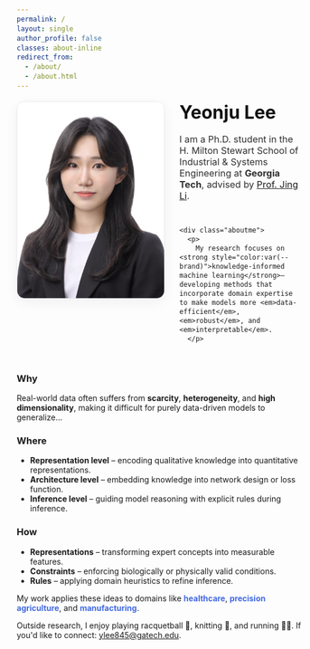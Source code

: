```yaml
---
permalink: /
layout: single
author_profile: false
classes: about-inline
redirect_from: 
  - /about/
  - /about.html
---
```

<!-- About hero: 사진 왼쪽, 텍스트 오른쪽 (깔끔·세련) -->
<style>
@import url('https://fonts.googleapis.com/css2?family=Inter:wght@300;400;600;800&display=swap');

:root{
  --brand:#3b5bdb;
  --line:#e9e9ee;
}

/* 페이지 폭 정상화 (가로 스크롤/튐 방지) */
.about-inline .page__content {
  max-width: 1200px !important;      /* 필요시 1100~1320 조절 */
  margin: 0 auto;
  width: 100% !important;            /* ← 180% 제거 */
  #padding: 0 .75rem !important;
  font-family: 'Inter', system-ui, -apple-system, 'Segoe UI', Roboto, Arial, sans-serif;
  color: #333;
  font-weight: 300;
  line-height: 1.45;                 /* 줄간격 적당히 타이트 */
}

.sidebar, .page__sidebar { display:none !important; }
.page__content { float:none !important; width:100% !important; }

/* --- Intro: photo | text(right-top-aligned) -> full-width sections --- */
.intro{
  display:grid !important;
  grid-template-columns: 260px minmax(0,1fr);
  grid-template-areas:
    "photo title"
    "photo lead"
    "photo about"
    "full  full";
  column-gap: 1.75rem;
  row-gap: .75rem;
  align-items:start;
  margin: 1.2rem 0 1.8rem;
}

.intro__img{
  grid-area: photo;
  width:260px; height:auto;
  border-radius:14px;
  border:1px solid var(--line);
  box-shadow:0 6px 22px rgba(30,30,30,.06);
}

.intro__body{ display: contents; }          /* 자식들을 그리드 아이템으로 */

.intro__title{ grid-area: title; margin:0 0 .4rem; font-size:2rem; font-weight:700; color:#111; }
.intro__lead { grid-area: lead;  margin:0 0 1rem;  font-size:1.02rem; color:#2f2f2f; }
.aboutme      { grid-area: about; }
.about-sections{ grid-area: full; margin-top:.2rem; }

/* 모바일 */
@media (max-width:880px){
  .intro{
    grid-template-columns:1fr;
    grid-template-areas:
      "photo"
      "title"
      "lead"
      "about"
      "full";
  }
  .intro__img{ width:min(75%,360px); justify-self:center; }
}

</style>

<div class="intro">
  <img class="intro__img" src="/images/prof_headshot7.jpg" alt="Portrait">
  <div class="intro__body">
    <h1 class="intro__title">Yeonju Lee</h1>
    <div class="intro__lead">
      I am a Ph.D. student in the H. Milton Stewart School of Industrial & Systems Engineering at
      <strong>Georgia Tech</strong>, advised by <a href="https://sites.gatech.edu/jing-li/">Prof. Jing Li</a>.
    </div>

    <div class="aboutme">
      <p>
        My research focuses on <strong style="color:var(--brand)">knowledge-informed machine learning</strong>—developing methods that incorporate domain expertise to make models more <em>data-efficient</em>, <em>robust</em>, and <em>interpretable</em>.
      </p>

  <section class="about-sections">
  <h3>Why</h3>
  <p>
    Real-world data often suffers from <strong>scarcity</strong>, <strong>heterogeneity</strong>,
    and <strong>high dimensionality</strong>, making it difficult for purely data-driven models to generalize…
  </p>

  <h3>Where</h3>
  <ul>
    <li><strong>Representation level</strong> – encoding qualitative knowledge into quantitative representations.</li>
    <li><strong>Architecture level</strong> – embedding knowledge into network design or loss function.</li>
    <li><strong>Inference level</strong> – guiding model reasoning with explicit rules during inference.</li>
  </ul>

  <h3>How</h3>
  <ul>
    <li><strong>Representations</strong> – transforming expert concepts into measurable features.</li>
    <li><strong>Constraints</strong> – enforcing biologically or physically valid conditions.</li>
    <li><strong>Rules</strong> – applying domain heuristics to refine inference.</li>
  </ul>

  <p>
    My work applies these ideas to domains like <strong style="color:#4169E1;">healthcare</strong>,
    <strong style="color:#4169E1;">precision agriculture</strong>, and <strong style="color:#4169E1;">manufacturing</strong>.
  </p>

  <p>
    Outside research, I enjoy playing racquetball 🎾, knitting 🧶, and running 🏃‍♀️.
    If you'd like to connect: <a href="mailto:ylee845@gatech.edu">ylee845@gatech.edu</a>.
  </p>
</section>
